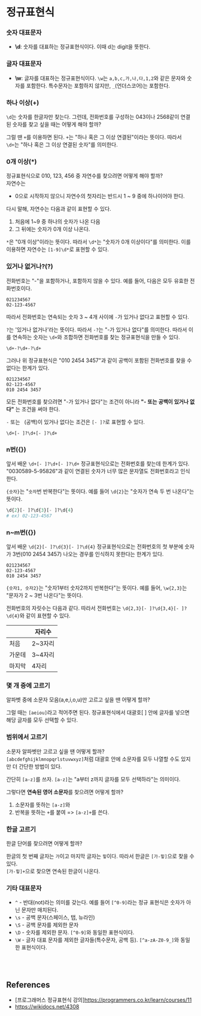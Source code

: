 # 정규표현식
### 숫자 대표문자
* **\d**: 숫자를 대표하는 정규표현식이다. 이때 d는 digit을 뜻한다.

### 글자 대표문자
* **\w**: 글자를 대표하는 정규표현식이다. `\w`는 `a,b,c,가,나,다,1,2`와 같은 문자와 숫자를 포함한다. 특수문자는 포함하지 않지만, `_`(언더스코어)는 포함한다.

### 하나 이상(+)
`\d`는 숫자를 한글자만 찾는다. 그런데, 전화번호를 구성하는 043이나 2568같이 연결된 숫자를 찾고 싶을 때는 어떻게 해야 할까?

그럴 땐 `+`를 이용하면 된다. `+`는 "하나 혹은 그 이상 연결된"이라는 뜻이다. 따라서 `\d+`는 "하나 혹은 그 이상 연결된 숫자"를 의미한다.

### 0개 이상(\*)
정규표현식으로 010, 123, 456 중 자연수를 찾으려면 어떻게 해야 할까? <br>
자연수는
* 0으로 시작하지 않으니 자연수의 첫자리는 반드시 1 ~ 9 중에 하나이어야 한다.

다시 말해, 자연수는 다음과 같이 표현할 수 있다.
1. 처음에 1~9 중 하나의 숫자가 나온 다음
2. 그 뒤에는 숫자가 0개 이상 나온다.

`*`은 "0개 이상"이라는 뜻이다. 따라서 `\d*`는 "숫자가 0개 이상이다"를 의미한다. 이를 이용하면 자연수는 `[1-9]\d*`로 표현할 수 있다.

### 있거나 없거나?(?)
전화번호는 "-"을 포함하거나, 포함하지 않을 수 있다. 예를 들어, 다음은 모두 유효한 전화번호이다.
```
021234567
02-123-4567
```
따라서 전화번호는 연속되는 숫자 3 ~ 4개 사이에 `-`가 있거나 없다고 표현할 수 있다.

`?`는 '있거나 없거나'라는 뜻이다. 따라서 `-?`는 "-가 있거나 없다"를 의미한다. 따라서 이를 연속하는 숫자는 `\d+`와 조합하면 전화번호를 찾는 정규표현식을 만들 수 있다.
```
\d+-?\d+-?\d+
```
그러나 위 정규표현식은 "010 2454 3457"과 같이 공백이 포함된 전화번호를 찾을 수 없다는 한계가 있다.
```
021234567
02-123-4567
010 2454 3457
```
모든 전화번호를 찾으려면 "-가 있거나 없다"는 조건이 아니라 **"- 또는 공백이 있거나 없다"** 는 조건을 써야 한다.

`-` 또는 ` `(공백)이 있거나 없다는 조건은 `[- ]?`로 표현할 수 있다.
```
\d+[- ]?\d+[- ]?\d+
```

### n번({})
앞서 배운 `\d+[- ]?\d+[- ]?\d+` 정규표현식으로는 전화번호를 찾는데 한계가 있다. "0030589-5-95826"과 같이 연결된 숫자가 너무 많은 문자열도 전화번호라고 인식한다.

`{숫자}`는 "`숫자`번 반복한다"는 뜻이다. 예를 들어 `\d{2}`는 "숫자가 연속 두 번 나온다"는 뜻이다.
```python
\d{2}[- ]?\d{3}[- ]?\d{4}
# ex) 02-123-4567
```

### n~m번({})
앞서 배운 `\d{2}[- ]?\d{3}[- ]?\d{4}` 정규표현식으로는 전화번호의 첫 부분에 숫자가 3번(010 2454 3457) 나오는 경우를 인식하지 못한다는 한계가 있다. 
```
021234567
02-123-4567
010 2454 3457
```
`{숫자1, 숫자2}`는 "숫자1부터 숫자2까지 반복한다"는 뜻이다. 예를 들어, `\w{2,3}`는 "문자가 2 ~ 3번 나온다"는 뜻이다.

전화번호의 자릿수는 다음과 같다. 따라서 전화번호는 `\d{2,3}[- ]?\d{3,4}[- ]?\d{4}`와 같이 표현할 수 있다.

　|자리수
---|---
처음|2~3자리
가운데|3~4자리
마지막|4자리

### 몇 개 중에 고르기
알파벳 중에 소문자 모음(a,e,i,o,u)만 고르고 싶을 땐 어떻게 할까?

그럴 때는 `[aeiou]`라고 적어주면 된다. 정규표현식에서 대괄호[ ] 안에 글자를 넣으면 해당 글자를 모두 선택할 수 있다.

### 범위에서 고르기
소문자 알파벳만 고르고 싶을 땐 어떻게 할까?<br>
`[abcdefghijklmnopqrlstuvwxyz]`처럼 대괄호 안에 소문자를 모두 나열할 수도 있지만 더 간단한 방법이 있다.

간단히 `[a-z]`를 쓰자. `[a-z]`는 "a부터 z까지 글자를 모두 선택하라"는 의미이다.

그렇다면 **연속된 영어 소문자**를 찾으려면 어떻게 할까?
1. 소문자를 뜻하는 `[a-z]`와
2. 반복을 뜻하는 `+`를 붙여 => `[a-z]+`를 쓴다.

### 한글 고르기
한글 단어를 찾으려면 어떻게 할까?

한글의 첫 번째 글자는 `가`이고 마지막 글자는 `힣`이다. 따라서 한글은 `[가-힣]`으로 찾을 수 있다.<br>
`[가-힣]+`으로 찾으면 연속된 한글이 나온다.

### 기타 대표문자
* `^` - 반대(not)라는 의미를 갖는다. 예를 들어 `[^0-9]`라는 정규 표현식은 숫자가 아닌 문자만 매치된다.
* `\s` - 공백 문자(스페이스, 탭, 뉴라인)
* `\S` - 공백 문자를 제외한 문자
* `\D` - 숫자를 제외한 문자. `[^0-9]`와 동일한 표현식이다.
* `\W` - 글자 대표 문자를 제외한 글자들(특수문자, 공백 등). `[^a-zA-Z0-9_]`와 동일한 표현식이다.



<br><br>

## References
* [프로그래머스 정규표현식 강의]https://programmers.co.kr/learn/courses/11
* https://wikidocs.net/4308














